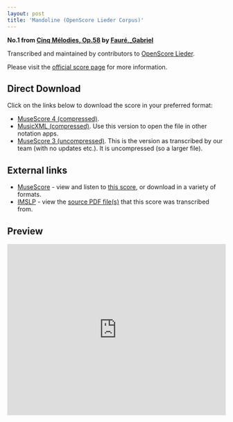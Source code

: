 ```yaml
---
layout: post
title: 'Mandoline (OpenScore Lieder Corpus)'
---
```


__No.1 from [Cinq Mélodies, Op.58](https://fourscoreandmore.org/openscore/lieder/Faur%C3%A9,_Gabriel/Cinq_M%C3%A9lodies,_Op.58/) by [Fauré,_Gabriel](https://fourscoreandmore.org/openscore/lieder/Faur%C3%A9,_Gabriel)__

Transcribed and maintained by contributors to [OpenScore Lieder].

Please visit the [official score page] for more information.

[official score page]: https://musescore.com/openscore-lieder-corpus/scores/5598547
[OpenScore Lieder]: https://musescore.com/openscore-lieder-corpus

## Direct Download

Click on the links below to download the score in your preferred format:
- [MuseScore 4 (compressed)](https://fourscoreandmore.org/openscore/lieder/Faur%C3%A9,_Gabriel/Cinq_M%C3%A9lodies,_Op.58/1_Mandoline.mscz).
- [MusicXML (compressed)](https://fourscoreandmore.org/openscore/lieder/Faur%C3%A9,_Gabriel/Cinq_M%C3%A9lodies,_Op.58/1_Mandoline.mxl). Use this version to open the file in other notation apps.
- [MuseScore 3 (uncompressed)](https://raw.githubusercontent.com/OpenScore/Lieder/refs/heads/main/scores/Faur%C3%A9,_Gabriel/Cinq_M%C3%A9lodies,_Op.58/1_Mandoline/lc5598547.mscx). This is the version as transcribed by our team (with no updates etc.). It is uncompressed (so a larger file).

## External links

- [MuseScore] - view and listen to [this score][MuseScore], or download in a variety of formats.
- [IMSLP] - view the [source PDF file(s)][IMSLP] that this score was transcribed from.

[MuseScore]: https://musescore.com/score/5598547
[IMSLP]: https://imslp.org/wiki/Special:ReverseLookup/24127

## Preview

<iframe width="100%" height="394" src="https://musescore.com/openscore-lieder-corpus/scores/5598547/embed" frameborder="0" allowfullscreen allow="autoplay; fullscreen"></iframe>
